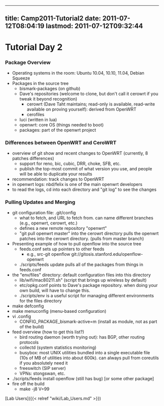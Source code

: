 
---
title: Camp2011-Tutorial2
date: 2011-07-12T08:04:19
lastmod: 2011-07-12T09:32:44
---
Tutorial Day 2
==============

### Package Overview

-   Operating systems in the room: Ubuntu 10.04, 10.10, 11.04, Debian
    Squeeze
-   Packages in the source tree
    -   bismark-packages (on github)
    -   Dave's repositories (welcome to clone, but don't call it cerowrt
        if you tweak it beyond recognition)
        -   cerowrt (Dave Taht maintains; read-only is available,
            read-write available on proving yourself): derived from
            OpenWRT
        -   cerofiles
    -   luci (written in lua)
    -   openwrt: core OS (things needed to boot)
    -   packages: part of the openwrt project

### Differences between OpenWRT and CeroWRT

-   overview of git show and recent changes to OpenWRT (currently, 8
    patches differences)
    -   support for reno, bic, cubic, DRR, choke, SFB, etc.
    -   publish the top-most commit of what version you use, and people
        will be able to duplicate your results
-   recommendation: track changes to OpenWRT
-   in openwrt logs: nbd/felix is one of the main openwrt developers
-   to read the logs, cd into each directory and "git log" to see the
    changes

### Pulling Updates and Merging

-   git configuration file: .git/config
    -   what to fetch, and URL to fetch from. can name different
        branches (e.g., openwrt, cerowrt, etc.)
    -   defines a new remote repository "openwrt"
    -   "git pull openwrt master" into the cerowrt directory pulls the
        openwrt patches into the cerowrt directory. (pulls from
        master branch)
-   Presenting example of how to pull openflow into the source tree
    -   feeds.conf sets up pointers to other feeds
        -   e.g., src-git openflow
            git://gitosis.stanford.edu/openflow-openwrt
    -   ./scripts/feeds update pulls all of the packages from things in
        feeds.conf
-   the "env/files" directory: default configuration files into this
    directory
    -   lib/wifi/mac80211.sh" (script that brings up wireless
        by default)
    -   etc/opkg.conf points to Dave's package repository. when doing
        your own build, will have to change this.
    -   ./scripts/env is a useful script for managing different
        environments for the files directory
-   make defconfig
-   make menuconfig (menu-based configuration)
-   vi .config
    -   CONFIG\_PACKAGE\_bismark-active=m (install as module, not as
        part of the build)
-   feed overview (how to get this list?)
    -   bird routing daemon (worth trying out): has BGP, other routing
        protocols
    -   collectd (system statistics monitoring)
    -   busybox: most UNIX utilities bundled into a single executable
        file (10s of MB of utilities into about 600k). can always pull
        from coreutils if you absolutely need it
    -   freeswitch (SIP server)
    -   VPNs: stongswan, etc.
-   ./scripts/feeds install openflow (still has bug) \[or some other
    package\]
-   fire off the build
    -   make -j8 V=99

[Lab Users]({{< relref "wiki/Lab_Users.md" >}})
